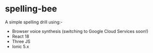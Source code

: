 # spelling-bee
A simple spelling drill using:-
- Browser voice synthesis (switching to Google Cloud Services soon!)
- React 18
- Three JS
- Ionic 5.x
